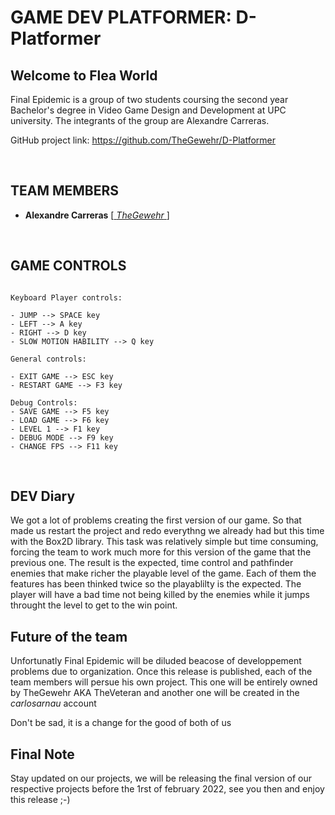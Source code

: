 # GAME DEV PLATFORMER: D-Platformer

## Welcome to Flea World

Final Epidemic is a group of two students coursing the second year Bachelor's degree in Video Game Design and Development at UPC university. The integrants of the group are Alexandre Carreras.

GitHub project link: https://github.com/TheGewehr/D-Platformer

<p>&nbsp;</p>

## TEAM MEMBERS


- **Alexandre Carreras** [[ _TheGewehr_ ](https://github.com/TheGewehr)]

<p>&nbsp;</p>

## GAME CONTROLS
~~~~~~~~~~~~~~~

Keyboard Player controls:

- JUMP --> SPACE key
- LEFT --> A key
- RIGHT --> D key
- SLOW MOTION HABILITY --> Q key

General controls:

- EXIT GAME --> ESC key
- RESTART GAME --> F3 key

Debug Controls:
- SAVE GAME --> F5 key
- LOAD GAME --> F6 key
- LEVEL 1 --> F1 key
- DEBUG MODE --> F9 key
- CHANGE FPS --> F11 key

~~~~~~~~~~~~~~~

<p>&nbsp;</p>

## DEV Diary

We got a lot of problems creating the first version of our game. 
So that made us restart the project and redo everythng we already
had but this time with the Box2D library. This task was relatively
simple but time consuming, forcing the team to work much more for
this version of the game that the previous one. 
The result is the expected, time control and pathfinder enemies
that make richer the playable level of the game. Each of them
the features has been thinked twice so the playablilty is the
expected. The player will have a bad time not being killed
by the enemies while it jumps throught the level to get to 
the win point.

## Future of the team

Unfortunatly Final Epidemic will be diluded beacose of 
developpement problems due to organization. Once this release
is published, each of the team members will persue his own 
project. This one will be entirely owned by TheGewehr AKA TheVeteran
and another one will be created in the _carlosarnau_ account

Don't be sad, it is a change for the good of both of us

## Final Note

Stay updated on our projects, we will be releasing the final version
of our respective projects before the 1rst of february 2022, see you then 
and enjoy this release ;-)
